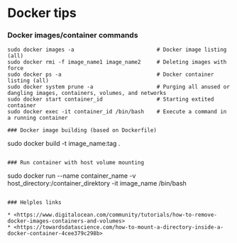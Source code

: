 Docker tips
=====

### Docker images/container commands

```
sudo docker images -a                          # Docker image listing (all)
sudo docker rmi -f image_name1 image_name2     # Deleting images with force
sudo docker ps -a                              # Docker container listing (all)
sudo docker system prune -a                    # Purging all anused or dangling images, containers, volumes, and networks
sudo docker start container_id                 # Starting extited container
sudo docker exec -it container_id /bin/bash    # Execute a command in a running container

### Docker image building (based on Dockerfile)

```
sudo docker build -t image_name:tag . 
```

### Run container with host volume mounting

```
sudo docker run --name container_name -v host_directory:/container_direktory -it image_name /bin/bash
```

### Helples links

* <https://www.digitalocean.com/community/tutorials/how-to-remove-docker-images-containers-and-volumes>
* <https://towardsdatascience.com/how-to-mount-a-directory-inside-a-docker-container-4cee379c298b>
